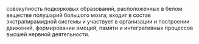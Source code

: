 совокупность подкорковых образований, расположенных в белом веществе полушарий
большого мозга; входит в состав экстрапирамидной системы и участвует в организации и построении движений, формирова­нии эмоций, памяти и интегративных процессов высшей нерв­ной деятельности.
